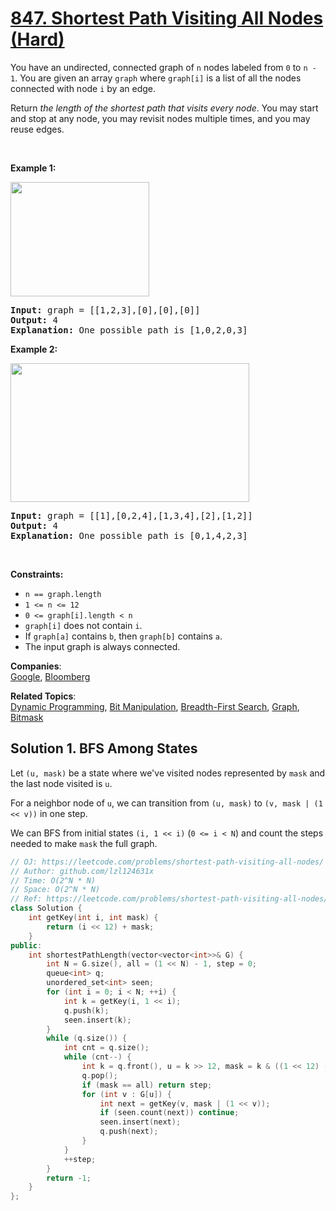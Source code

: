# [847. Shortest Path Visiting All Nodes (Hard)](https://leetcode.com/problems/shortest-path-visiting-all-nodes/)

<p>You have an undirected, connected graph of <code>n</code> nodes labeled from <code>0</code> to <code>n - 1</code>. You are given an array <code>graph</code> where <code>graph[i]</code> is a list of all the nodes connected with node <code>i</code> by an edge.</p>

<p>Return <em>the length of the shortest path that visits every node</em>. You may start and stop at any node, you may revisit nodes multiple times, and you may reuse edges.</p>

<p>&nbsp;</p>
<p><strong>Example 1:</strong></p>
<img alt="" src="https://assets.leetcode.com/uploads/2021/05/12/shortest1-graph.jpg" style="width: 222px; height: 183px;">
<pre><strong>Input:</strong> graph = [[1,2,3],[0],[0],[0]]
<strong>Output:</strong> 4
<strong>Explanation:</strong> One possible path is [1,0,2,0,3]
</pre>

<p><strong>Example 2:</strong></p>
<img alt="" src="https://assets.leetcode.com/uploads/2021/05/12/shortest2-graph.jpg" style="width: 382px; height: 222px;">
<pre><strong>Input:</strong> graph = [[1],[0,2,4],[1,3,4],[2],[1,2]]
<strong>Output:</strong> 4
<strong>Explanation:</strong> One possible path is [0,1,4,2,3]
</pre>

<p>&nbsp;</p>
<p><strong>Constraints:</strong></p>

<ul>
	<li><code>n == graph.length</code></li>
	<li><code>1 &lt;= n &lt;= 12</code></li>
	<li><code>0 &lt;= graph[i].length &lt;&nbsp;n</code></li>
	<li><code>graph[i]</code> does not contain <code>i</code>.</li>
	<li>If <code>graph[a]</code> contains <code>b</code>, then <code>graph[b]</code> contains <code>a</code>.</li>
	<li>The input graph is always connected.</li>
</ul>


**Companies**:  
[Google](https://leetcode.com/company/google), [Bloomberg](https://leetcode.com/company/bloomberg)

**Related Topics**:  
[Dynamic Programming](https://leetcode.com/tag/dynamic-programming/), [Bit Manipulation](https://leetcode.com/tag/bit-manipulation/), [Breadth-First Search](https://leetcode.com/tag/breadth-first-search/), [Graph](https://leetcode.com/tag/graph/), [Bitmask](https://leetcode.com/tag/bitmask/)

## Solution 1. BFS Among States

Let `(u, mask)` be a state where we've visited nodes represented by `mask` and the last node visited is `u`.

For a neighbor node of `u`, we can transition from `(u, mask)` to `(v, mask | (1 << v))` in one step.

We can BFS from initial states `(i, 1 << i)` (`0 <= i < N`) and count the steps needed to make `mask` the full graph.

```cpp
// OJ: https://leetcode.com/problems/shortest-path-visiting-all-nodes/
// Author: github.com/lzl124631x
// Time: O(2^N * N)
// Space: O(2^N * N)
// Ref: https://leetcode.com/problems/shortest-path-visiting-all-nodes/discuss/135809/Fast-BFS-Solution-(46ms)-Clear-Detailed-Explanation-Included
class Solution {
    int getKey(int i, int mask) {
        return (i << 12) + mask;
    }
public:
    int shortestPathLength(vector<vector<int>>& G) {
        int N = G.size(), all = (1 << N) - 1, step = 0;
        queue<int> q;
        unordered_set<int> seen;
        for (int i = 0; i < N; ++i) {
            int k = getKey(i, 1 << i);
            q.push(k);
            seen.insert(k);
        }
        while (q.size()) {
            int cnt = q.size();
            while (cnt--) {
                int k = q.front(), u = k >> 12, mask = k & ((1 << 12) - 1);
                q.pop();
                if (mask == all) return step;
                for (int v : G[u]) {
                    int next = getKey(v, mask | (1 << v));
                    if (seen.count(next)) continue;
                    seen.insert(next);
                    q.push(next);
                }
            }
            ++step;
        }
        return -1;
    }
};
```